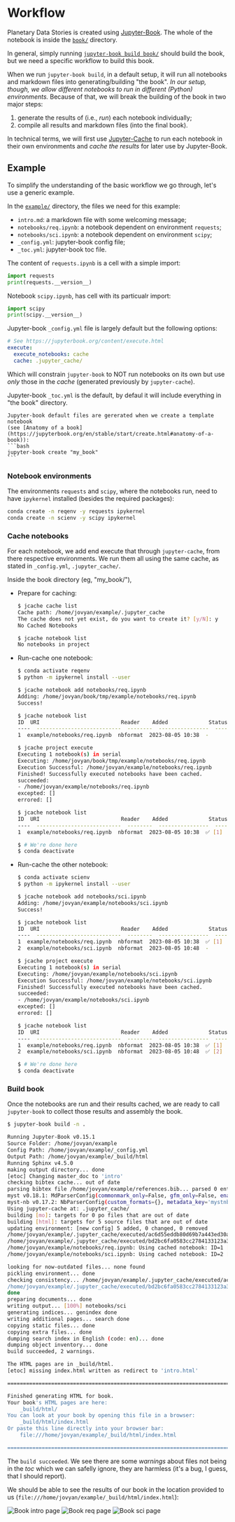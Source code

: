 # Workflow

[Jupyter-Book]: https://jupyter-book.org
[Jupyter-Cache]: https://jupyter-cache.readthedocs.io


Planetary Data Stories is created using [Jupyter-Book][].
The whole of the notebook is inside the [`book/`](../book) directory.

In general, simply running 
[`jupyter-book build book/`](https://jupyterbook.org/en/stable/start/build.html)
should build the book, but we need a specific workflow to build this book.

When we run `jupyter-book build`, in a default setup, it will run all notebooks
and markdown files into generating/building "the book".
*In our setup, though, we allow different notebooks to run in different (Python) 
environments.*
Because of that, we will break the building of the book in two major steps:

1. generate the results of (i.e., *run*) each notebook individually;
2. compile all results and markdown files (into the final book).

In technical terms, we will first use [Jupyter-Cache][] to run each notebook
in their own environments and *cache the results* for later use by Jupyter-Book.

## Example

To simplify the understanding of the basic workflow we go through, let's use
a generic example.

In the [`example/`](example/) directory, the files we need for this example:

- `intro.md`: a markdown file with some welcoming message;
- `notebooks/req.ipynb`: a notebook dependent on environment `requests`;
- `notebooks/sci.ipynb`: a notebook dependent on environment `scipy`;
- `_config.yml`: jupyter-book config file;
- `_toc.yml`: jupyter-book toc file.

The content of `requests.ipynb` is a cell with a simple import:
```python
import requests
print(requests.__version__)
```

Notebook `scipy.ipynb`, has cell with its particualr import:
```python
import scipy
print(scipy.__version__)
```

Jupyter-book `_config.yml` file is largely default but the following options:

```yaml
# See https://jupyterbook.org/content/execute.html
execute:
  execute_notebooks: cache
  cache: .jupyter_cache/
```

Which will constrain `jupyter-book` to NOT run notebooks on its own 
but use *only* those in the *cache* (generated previously by `jupyter-cache`).

Jupyter-book `_toc.yml` is the default, by defaul it will include everything
in "the book" directory.

    Jupyter-book default files are gererated when we create a template notebook 
    (see [Anatomy of a book](https://jupyterbook.org/en/stable/start/create.html#anatomy-of-a-book)):
    ```bash
    jupyter-book create "my_book"
    ```

### Notebook environments

The environments `requests` and `scipy`, where the notebooks run, need to have
`ipykernel` installed (besides the required packages):
```bash
conda create -n reqenv -y requests ipykernel
conda create -n scienv -y scipy ipykernel
```

### Cache notebooks

For each notebook, we add end execute that through `jupyter-cache`, from
there respective environments.
We run them all using the same cache, as stated in `_config.yml`,
`.jupyter_cache/`.

Inside the book directory (eg, "my_book/"),

- Prepare for caching:
    ```bash
    $ jcache cache list
    Cache path: /home/jovyan/example/.jupyter_cache
    The cache does not yet exist, do you want to create it? [y/N]: y
    No Cached Notebooks

    $ jcache notebook list
    No notebooks in project
    ```

- Run-cache one notebook:
    ```bash
    $ conda activate reqenv
    $ python -m ipykernel install --user

    $ jcache notebook add notebooks/req.ipynb
    Adding: /home/jovyan/book/tmp/example/notebooks/req.ipynb
    Success!

    $ jcache notebook list
    ID  URI                          Reader    Added             Status
    ----  ---------------------------  --------  ----------------  --------
    1  example/notebooks/req.ipynb  nbformat  2023-08-05 10:38  -

    $ jcache project execute
    Executing 1 notebook(s) in serial
    Executing: /home/jovyan/book/tmp/example/notebooks/req.ipynb
    Execution Successful: /home/jovyan/example/notebooks/req.ipynb
    Finished! Successfully executed notebooks have been cached.
    succeeded:
    - /home/jovyan/example/notebooks/req.ipynb
    excepted: []
    errored: []

    $ jcache notebook list
    ID  URI                          Reader    Added             Status
    ----  ---------------------------  --------  ----------------  --------
    1  example/notebooks/req.ipynb  nbformat  2023-08-05 10:38  ✅ [1]

    $ # We're done here
    $ conda deactivate
    ```

- Run-cache the other notebook:
    ```bash
    $ conda activate scienv
    $ python -m ipykernel install --user

    $ jcache notebook add notebooks/sci.ipynb 
    Adding: /home/jovyan/example/notebooks/sci.ipynb
    Success!

    $ jcache notebook list
    ID  URI                          Reader    Added             Status
    ----  ---------------------------  --------  ----------------  --------
    1  example/notebooks/req.ipynb  nbformat  2023-08-05 10:38  ✅ [1]
    2  example/notebooks/sci.ipynb  nbformat  2023-08-05 10:48  -

    $ jcache project execute
    Executing 1 notebook(s) in serial
    Executing: /home/jovyan/example/notebooks/sci.ipynb
    Execution Successful: /home/jovyan/example/notebooks/sci.ipynb
    Finished! Successfully executed notebooks have been cached.
    succeeded:
    - /home/jovyan/example/notebooks/sci.ipynb
    excepted: []
    errored: []

    $ jcache notebook list
    ID  URI                          Reader    Added             Status
    ----  ---------------------------  --------  ----------------  --------
    1  example/notebooks/req.ipynb  nbformat  2023-08-05 10:38  ✅ [1]
    2  example/notebooks/sci.ipynb  nbformat  2023-08-05 10:48  ✅ [2]

    $ # We're done here
    $ conda deactivate
    ```

### Build book

Once the notebooks are run and their results cached, we are ready to 
call `jupyter-book` to collect those results and assembly the book.

```bash
$ jupyter-book build -n .

Running Jupyter-Book v0.15.1
Source Folder: /home/jovyan/example
Config Path: /home/jovyan/example/_config.yml
Output Path: /home/jovyan/example/_build/html
Running Sphinx v4.5.0
making output directory... done
[etoc] Changing master_doc to 'intro'
checking bibtex cache... out of date
parsing bibtex file /home/jovyan/example/references.bib... parsed 0 entries
myst v0.18.1: MdParserConfig(commonmark_only=False, gfm_only=False, enable_extensions=['colon_fence', 'dollarmath', 'linkify', 'substitution', 'tasklist'], disable_syntax=[], all_links_external=False, url_schemes=['mailto', 'http', 'https'], ref_domains=None, highlight_code_blocks=True, number_code_blocks=[], title_to_header=False, heading_anchors=None, heading_slug_func=None, footnote_transition=True, words_per_minute=200, sub_delimiters=('{', '}'), linkify_fuzzy_links=True, dmath_allow_labels=True, dmath_allow_space=True, dmath_allow_digits=True, dmath_double_inline=False, update_mathjax=True, mathjax_classes='tex2jax_process|mathjax_process|math|output_area')
myst-nb v0.17.2: NbParserConfig(custom_formats={}, metadata_key='mystnb', cell_metadata_key='mystnb', kernel_rgx_aliases={}, execution_mode='cache', execution_cache_path='.jupyter_cache/', execution_excludepatterns=[], execution_timeout=30, execution_in_temp=False, execution_allow_errors=False, execution_raise_on_error=False, execution_show_tb=False, merge_streams=False, render_plugin='default', remove_code_source=False, remove_code_outputs=False, code_prompt_show='Show code cell {type}', code_prompt_hide='Hide code cell {type}', number_source_lines=False, output_stderr='show', render_text_lexer='myst-ansi', render_error_lexer='ipythontb', render_image_options={}, render_figure_options={}, render_markdown_format='commonmark', output_folder='build', append_css=True, metadata_to_fm=False)
Using jupyter-cache at: .jupyter_cache/
building [mo]: targets for 0 po files that are out of date
building [html]: targets for 5 source files that are out of date
updating environment: [new config] 5 added, 0 changed, 0 removed
/home/jovyan/example/.jupyter_cache/executed/ac6d55eddb80d69b7a443ed30aa05ddc/base.ipynb: Using cached notebook: ID=1 [mystnb]
/home/jovyan/example/.jupyter_cache/executed/bd2bc6fa0583cc2784133123a328e603/base.ipynb: Using cached notebook: ID=2 [mystnb]
/home/jovyan/example/notebooks/req.ipynb: Using cached notebook: ID=1 [mystnb]                                        
/home/jovyan/example/notebooks/sci.ipynb: Using cached notebook: ID=2 [mystnb]                                        

looking for now-outdated files... none found
pickling environment... done
checking consistency... /home/jovyan/example/.jupyter_cache/executed/ac6d55eddb80d69b7a443ed30aa05ddc/base.ipynb: WARNING: document isn't included in any toctree
/home/jovyan/example/.jupyter_cache/executed/bd2bc6fa0583cc2784133123a328e603/base.ipynb: WARNING: document isn't included in any toctree
done
preparing documents... done
writing output... [100%] notebooks/sci                                                                                                                                     
generating indices... genindex done
writing additional pages... search done
copying static files... done
copying extra files... done
dumping search index in English (code: en)... done
dumping object inventory... done
build succeeded, 2 warnings.

The HTML pages are in _build/html.
[etoc] missing index.html written as redirect to 'intro.html'

===============================================================================

Finished generating HTML for book.
Your book's HTML pages are here:
    _build/html/
You can look at your book by opening this file in a browser:
    _build/html/index.html
Or paste this line directly into your browser bar:
    file:///home/jovyan/example/_build/html/index.html            

===============================================================================

```
The `build succeeded`.
We see there are some *warnings* about files not being in the _toc_ which 
we can safelly ignore, they are harmless (it's a bug, I guess, that I should report). 

We should be able to see the results of our book in the location provided
to us (`file:///home/jovyan/example/_build/html/index.html`):

![Book intro page](assets/build_intro.png)
![Book req page](assets/build_req.png)
![Book sci page](assets/build_sci.png)
